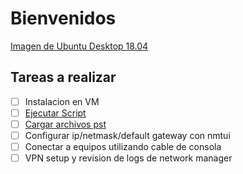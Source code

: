 # Bienvenidos

[Imagen de Ubuntu Desktop 18.04](http://releases.ubuntu.com/18.04/)

## Tareas a realizar

- [ ] Instalacion en VM
- [ ] [Ejecutar Script](/Scripts/ubuntu-setup.sh)
- [ ] [Cargar archivos pst](/pst.md)
- [ ] Configurar ip/netmask/default gateway con nmtui
- [ ] Conectar a equipos utilizando cable de consola 
- [ ] VPN setup y revision de logs de network manager
